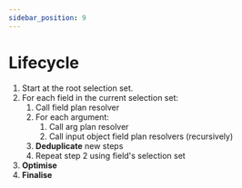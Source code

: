 ```yaml
---
sidebar_position: 9
---
```


# Lifecycle

1. Start at the root selection set.
1. For each field in the current selection set:
   1. Call field plan resolver
   1. For each argument:
      1. Call arg plan resolver
      1. Call input object field plan resolvers (recursively)
   1. **Deduplicate** new steps
   1. Repeat step 2 using field's selection set
1. **Optimise**
1. **Finalise**
